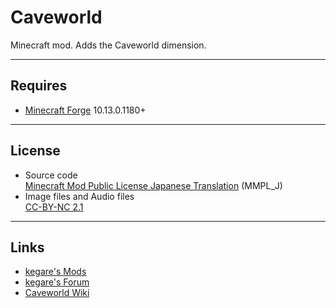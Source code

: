 # Caveworld
Minecraft mod. Adds the Caveworld dimension.

----
## Requires
* [Minecraft Forge](http://files.minecraftforge.net/) 10.13.0.1180+

----
## License
* Source code  
[Minecraft Mod Public License Japanese Translation](https://dl.dropboxusercontent.com/u/51943112/MMPL_J.txt) (MMPL_J)
* Image files and Audio files  
[CC-BY-NC 2.1](http://creativecommons.org/licenses/by-nc/2.1/)

----
## Links
* [kegare's Mods](http://kegare.github.io/)
* [kegare's Forum](http://forum.minecraftuser.jp/viewtopic.php?t=13399)
* [Caveworld Wiki](http://www26.atwiki.jp/minecraft/pages/1143.html)

